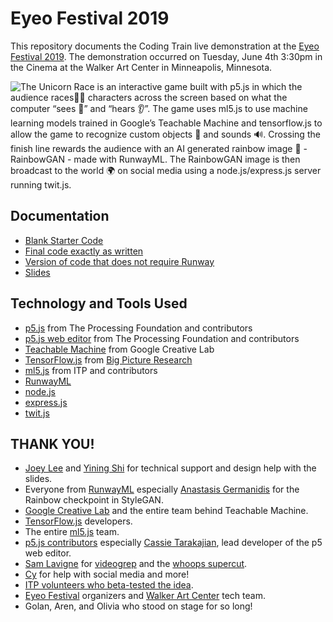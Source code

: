 # Eyeo Festival 2019

This repository documents the Coding Train live demonstration at the [Eyeo Festival 2019](http://eyeofestival.com/). The demonstration occurred on Tuesday, June 4th 3:30pm in the Cinema at the Walker Art Center in Minneapolis, Minnesota.

![The Unicorn Race is an interactive game built with p5.js in which the audience races🏃‍♀️ characters across the screen based on what the computer “sees 👀” and “hears 👂”. The game uses ml5.js to use machine learning models trained in Google’s Teachable Machine and tensorflow.js to allow the game to recognize custom objects 👜  and sounds 🔊. Crossing the finish line rewards the audience with an AI generated rainbow image 🌈 - RainbowGAN - made with RunwayML. The RainbowGAN image is then broadcast to the world 🌍 on social media using a node.js/express.js server running twit.js.](summary.png)

## Documentation
* [Blank Starter Code](https://editor.p5js.org/codingtrain/sketches/Oyp_i5B11)
* [Final code exactly as written](https://editor.p5js.org/codingtrain/sketches/XYpbFSb2I)
* [Version of code that does not require Runway](https://editor.p5js.org/codingtrain/sketches/TM6CtLHhb)
* [Slides](https://docs.google.com/presentation/d/1ED3YSwd5tEKbjGqZFnZBSzMkA-Mx0T6Hvk5K76LKIMo/edit?usp=sharing)

## Technology and Tools Used 
* [p5.js](https://p5js.org) from The Processing Foundation and contributors
* [p5.js web editor](https://editor.p5js.org) from The Processing Foundation and contributors
* [Teachable Machine](https://g.co/teachablemachine19) from Google Creative Lab
* [TensorFlow.js](https://tensorflow.org/js/) from [Big Picture Research](https://research.google.com/bigpicture/)
* [ml5.js](https://ml5js.org) from ITP and contributors
* [RunwayML](https://runwayml.com)
* [node.js](https://nodejs.org/en/)
* [express.js](https://expressjs.com/)
* [twit.js](https://www.npmjs.com/package/twit)

## THANK YOU!
* [Joey Lee](https://jk-lee.com/work/) and [Yining Shi](http://1023.io/) for technical support and design help with the slides.
* Everyone from [RunwayML](https://runwayml.com) especially [Anastasis Germanidis](https://agermanidis.com/) for the Rainbow checkpoint in StyleGAN.
* [Google Creative Lab](https://github.com/googlecreativelab) and the entire team behind Teachable Machine.
* [TensorFlow.js](https://www.tensorflow.org/js/) developers.
* The entire [ml5.js](https://ml5js.org/) team.
* [p5.js contributors](https://github.com/processing/p5.js#contributors) especially [Cassie Tarakajian](https://cassietarakajian.com/), lead developer of the p5 web editor.
* [Sam Lavigne](https://lav.io/) for [videogrep](https://github.com/antiboredom/videogrep) and the [whoops supercut](https://youtu.be/QYjPBcqo1-s).
* [Cy](https://clio-cy.com/) for help with social media and more!
* [ITP volunteers who beta-tested the idea](https://youtu.be/RavqgHxXFSE).
* [Eyeo Festival](http://eyeofestival.com/) organizers and [Walker Art Center](https://walkerart.org/) tech team.
* Golan, Aren, and Olivia who stood on stage for so long! 



